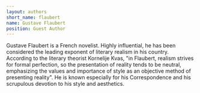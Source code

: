 ```yaml
---
layout: authors
short_name: flaubert
name: Gustave Flaubert
position: Guest Author
---
```


Gustave Flaubert is a French novelist. Highly influential, he has been
considered the leading exponent of literary realism in his country.<!--more--> According to
the literary theorist Kornelije Kvas, "in Flaubert, realism strives for formal
perfection, so the presentation of reality tends to be neutral, emphasizing the
values and importance of style as an objective method of presenting reality". He
is known especially for his Correspondence and his scrupulous devotion to his
style and aesthetics.
